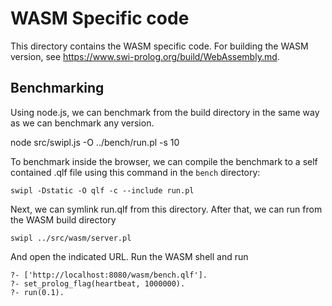 # WASM Specific code

This directory contains the WASM specific code.   For building the WASM
version, see https://www.swi-prolog.org/build/WebAssembly.md.

## Benchmarking

Using node.js, we  can benchmark from the build directory  in the same
way as we can benchmark any version.

   node src/swipl.js -O ../bench/run.pl -s 10

To benchmark  inside the browser,  we can  compile the benchmark  to a
self contained .qlf file using this command in the `bench` directory:

    swipl -Dstatic -O qlf -c --include run.pl

Next, we can symlink run.qlf from  this directory.  After that, we can
run from the WASM build directory

    swipl ../src/wasm/server.pl

And open the indicated URL.  Run the WASM shell and run

    ?- ['http://localhost:8080/wasm/bench.qlf'].
	?- set_prolog_flag(heartbeat, 1000000).
	?- run(0.1).

